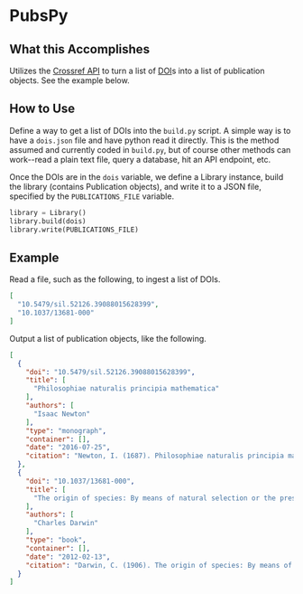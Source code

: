 # PubsPy

## What this Accomplishes

Utilizes the [Crossref API](https://api.crossref.org/) to turn a list of [DOI](https://www.doi.org/)s into a list of publication objects. See the example below.

## How to Use

Define a way to get a list of DOIs into the `build.py` script. A simple way is to have a `dois.json` file and have python read it directly. This is the method assumed and currently coded in `build.py`, but of course other methods can work--read a plain text file, query a database, hit an API endpoint, etc.

Once the DOIs are in the `dois` variable, we define a Library instance, build the library (contains Publication objects), and write it to a JSON file, specified by the `PUBLICATIONS_FILE` variable.

```python
library = Library()
library.build(dois)
library.write(PUBLICATIONS_FILE)
```

## Example

Read a file, such as the following, to ingest a list of DOIs.

```json
[
  "10.5479/sil.52126.39088015628399",
  "10.1037/13681-000"
]
```

Output a list of publication objects, like the following.

```json
[
  {
    "doi": "10.5479/sil.52126.39088015628399",
    "title": [
      "Philosophiae naturalis principia mathematica"
    ],
    "authors": [
      "Isaac Newton"
    ],
    "type": "monograph",
    "container": [],
    "date": "2016-07-25",
    "citation": "Newton, I. (1687). Philosophiae naturalis principia mathematica. doi:10.5479/sil.52126.39088015628399\n"
  },
  {
    "doi": "10.1037/13681-000",
    "title": [
      "The origin of species: By means of natural selection or the preservation of favoured races in the struggle for life."
    ],
    "authors": [
      "Charles Darwin"
    ],
    "type": "book",
    "container": [],
    "date": "2012-02-13",
    "citation": "Darwin, C. (1906). The origin of species: By means of natural selection or the preservation of favoured races in the struggle for life. doi:10.1037/13681-000\n"
  }
]
```

